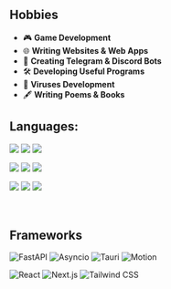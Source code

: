 ## Hobbies  
- 🎮 **Game Development**  
- 🌐 **Writing Websites & Web Apps**  
- 🤖 **Creating Telegram & Discord Bots**  
- 🛠️ **Developing Useful Programs**
- 🦠 **Viruses Development**
- 🖋️ **Writing Poems & Books** 

## Languages:
<p align='left'>
  <img src='https://redlite.ru/sources/cards/py1.png'>
  <img src='https://redlite.ru/sources/cards/cs1.png'>
  <img src='https://redlite.ru/sources/cards/rs1.png'>
</p>

<p align='left'>
  <img src='https://redlite.ru/sources/cards/html1.png'>
  <img src='https://redlite.ru/sources/cards/css1.png'>
  <img src='https://redlite.ru/sources/cards/scss1.png'>
</p>

<p align='left'>
  <img src='https://redlite.ru/sources/cards/js1.png'>
  <img src='https://redlite.ru/sources/cards/ts1.png'>
  <img src='https://redlite.ru/sources/cards/sql1.png'>
</p>

ㅤ
## Frameworks
![FastAPI](https://img.shields.io/badge/-FastAPI-009688?style=for-the-badge&logo=fastapi&logoColor=white)
![Asyncio](https://img.shields.io/badge/-Asyncio-0099FF?style=for-the-badge&logo=python&logoColor=white)
![Tauri](https://img.shields.io/badge/-Tauri-FFC131?style=for-the-badge&labelColor=000000&logo=tauri&logoColor=FFC131)
![Motion](https://img.shields.io/badge/-Motion-FFC131?style=for-the-badge&labelColor=000000)

![React](https://img.shields.io/badge/-React-61DAFB?style=for-the-badge&logo=react&logoColor=black)
![Next.js](https://img.shields.io/badge/-Next.js-000000?style=for-the-badge&logo=nextdotjs&logoColor=white)
![Tailwind CSS](https://img.shields.io/badge/-Tailwind%20CSS-06B6D4?style=for-the-badge&logo=tailwindcss&logoColor=white)

